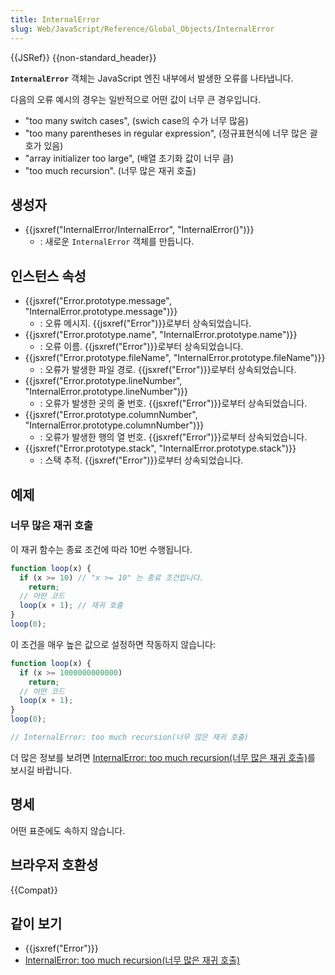 ```yaml
---
title: InternalError
slug: Web/JavaScript/Reference/Global_Objects/InternalError
---
```


{{JSRef}} {{non-standard_header}}

**`InternalError`** 객체는 JavaScript 엔진 내부에서 발생한 오류를 나타냅니다.

다음의 오류 예시의 경우는 일반적으로 어떤 값이 너무 큰 경우입니다.

- "too many switch cases", (swich case의 수가 너무 많음)
- "too many parentheses in regular expression", (정규표현식에 너무 많은 괄호가 있음)
- "array initializer too large", (배열 초기화 값이 너무 큼)
- "too much recursion". (너무 많은 재귀 호출)

## 생성자

- {{jsxref("InternalError/InternalError", "InternalError()")}}
  - : 새로운 `InternalError` 객체를 만듭니다.

## 인스턴스 속성

- {{jsxref("Error.prototype.message", "InternalError.prototype.message")}}
  - : 오류 메시지. {{jsxref("Error")}}로부터 상속되었습니다.
- {{jsxref("Error.prototype.name", "InternalError.prototype.name")}}
  - : 오류 이름. {{jsxref("Error")}}로부터 상속되었습니다.
- {{jsxref("Error.prototype.fileName", "InternalError.prototype.fileName")}}
  - : 오류가 발생한 파일 경로. {{jsxref("Error")}}로부터 상속되었습니다.
- {{jsxref("Error.prototype.lineNumber", "InternalError.prototype.lineNumber")}}
  - : 오류가 발생한 곳의 줄 번호. {{jsxref("Error")}}로부터 상속되었습니다.
- {{jsxref("Error.prototype.columnNumber", "InternalError.prototype.columnNumber")}}
  - : 오류가 발생한 행의 열 번호. {{jsxref("Error")}}로부터 상속되었습니다.
- {{jsxref("Error.prototype.stack", "InternalError.prototype.stack")}}
  - : 스택 추적. {{jsxref("Error")}}로부터 상속되었습니다.

## 예제

### 너무 많은 재귀 호출

이 재귀 함수는 종료 조건에 따라 10번 수행됩니다.

```js
function loop(x) {
  if (x >= 10) // "x >= 10" 는 종료 조건입니다.
    return;
  // 어떤 코드
  loop(x + 1); // 재귀 호출
}
loop(0);
```

이 조건을 매우 높은 값으로 설정하면 작동하지 않습니다:

```js example-bad
function loop(x) {
  if (x >= 1000000000000)
    return;
  // 어떤 코드
  loop(x + 1);
}
loop(0);

// InternalError: too much recursion(너무 많은 재귀 호출)
```

더 많은 정보를 보려면 [InternalError: too much recursion(너무 많은 재귀 호출)](/ko/docs/Web/JavaScript/Reference/Errors/Too_much_recursion)를 보시길 바랍니다.

## 명세

어떤 표준에도 속하지 않습니다.

## 브라우저 호환성

{{Compat}}

## 같이 보기

- {{jsxref("Error")}}
- [InternalError: too much recursion(너무 많은 재귀 호출)](/ko/docs/Web/JavaScript/Reference/Errors/Too_much_recursion)
